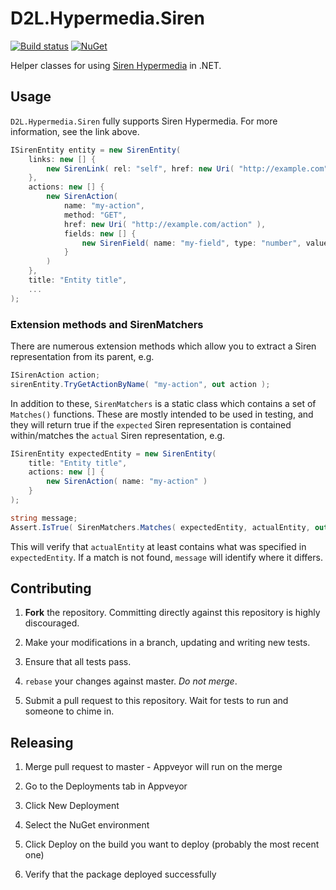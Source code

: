 # D2L.Hypermedia.Siren

[![Build status](https://ci.appveyor.com/api/projects/status/y8148wpqct6ao236?svg=true)](https://ci.appveyor.com/project/Brightspace/d2l-hypermedia-siren)
[![NuGet](https://img.shields.io/nuget/v/Nuget.Core.svg)](https://www.nuget.org/packages/D2L.Hypermedia.Siren)

Helper classes for using [Siren Hypermedia](https://github.com/kevinswiber/siren) in .NET.

## Usage

`D2L.Hypermedia.Siren` fully supports Siren Hypermedia. For more information, see the link above.

```csharp
ISirenEntity entity = new SirenEntity(
	links: new [] {
		new SirenLink( rel: "self", href: new Uri( "http://example.com" )
	},
	actions: new [] {
		new SirenAction(
			name: "my-action",
			method: "GET",
			href: new Uri( "http://example.com/action" ),
			fields: new [] {
				new SirenField( name: "my-field", type: "number", value: 1 )
			}
		)
	},
	title: "Entity title",
	...
);
```

### Extension methods and SirenMatchers

There are numerous extension methods which allow you to extract a Siren representation from its parent, e.g. 

```csharp
ISirenAction action;
sirenEntity.TryGetActionByName( "my-action", out action );
```

In addition to these, `SirenMatchers` is a static class which contains a set of `Matches()` functions. These are mostly intended to be used in testing, and they will return true if the `expected` Siren representation is contained within/matches the `actual` Siren representation, e.g.

```csharp
ISirenEntity expectedEntity = new SirenEntity(
	title: "Entity title",
	actions: new [] {
		new SirenAction( name: "my-action" )
	}
);

string message;
Assert.IsTrue( SirenMatchers.Matches( expectedEntity, actualEntity, out message ), message );
```

This will verify that `actualEntity` at least contains what was specified in `expectedEntity`. If a match is not found, `message` will identify where it differs.

## Contributing

1. **Fork** the repository. Committing directly against this repository is
   highly discouraged.

2. Make your modifications in a branch, updating and writing new tests.

3. Ensure that all tests pass.

4. `rebase` your changes against master. *Do not merge*.

5. Submit a pull request to this repository. Wait for tests to run and someone
   to chime in.

## Releasing

1. Merge pull request to master - Appveyor will run on the merge

2. Go to the Deployments tab in Appveyor

3. Click New Deployment

4. Select the NuGet environment

5. Click Deploy on the build you want to deploy (probably the most recent one)

6. Verify that the package deployed successfully
